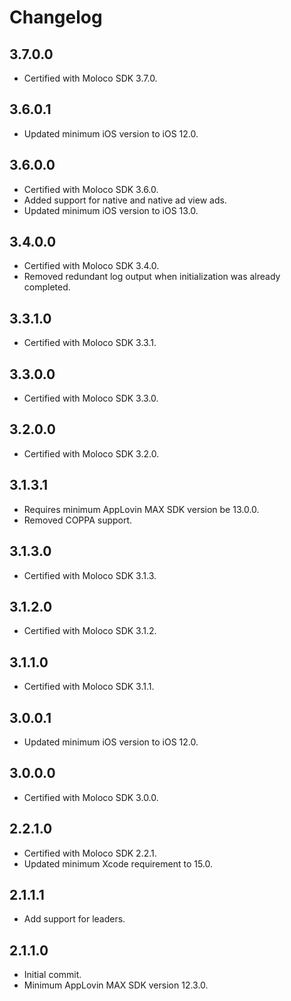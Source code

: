# Changelog

## 3.7.0.0
* Certified with Moloco SDK 3.7.0.

## 3.6.0.1
* Updated minimum iOS version to iOS 12.0.

## 3.6.0.0
* Certified with Moloco SDK 3.6.0.
* Added support for native and native ad view ads.
* Updated minimum iOS version to iOS 13.0.

## 3.4.0.0
* Certified with Moloco SDK 3.4.0.
* Removed redundant log output when initialization was already completed.

## 3.3.1.0
* Certified with Moloco SDK 3.3.1.

## 3.3.0.0
* Certified with Moloco SDK 3.3.0.

## 3.2.0.0
* Certified with Moloco SDK 3.2.0.

## 3.1.3.1
* Requires minimum AppLovin MAX SDK version be 13.0.0.
* Removed COPPA support.

## 3.1.3.0
* Certified with Moloco SDK 3.1.3.

## 3.1.2.0
* Certified with Moloco SDK 3.1.2.

## 3.1.1.0
* Certified with Moloco SDK 3.1.1.

## 3.0.0.1
* Updated minimum iOS version to iOS 12.0.

## 3.0.0.0
* Certified with Moloco SDK 3.0.0.

## 2.2.1.0
* Certified with Moloco SDK 2.2.1.
* Updated minimum Xcode requirement to 15.0.

## 2.1.1.1
* Add support for leaders.

## 2.1.1.0
* Initial commit.
* Minimum AppLovin MAX SDK version 12.3.0.
